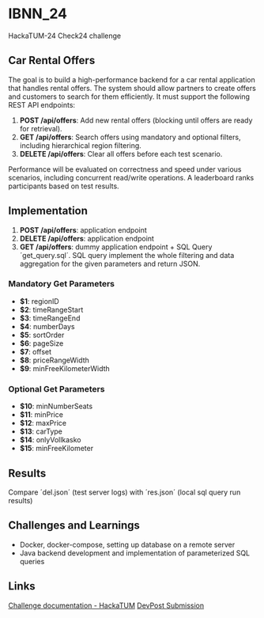 # IBNN_24
HackaTUM-24 Check24 challenge

## Car Rental Offers

The goal is to build a high-performance backend for a car rental application that handles rental offers. The system should allow partners to create offers and customers to search for them efficiently. It must support the following REST API endpoints:

1. **POST /api/offers**: Add new rental offers (blocking until offers are ready for retrieval).
2. **GET /api/offers**: Search offers using mandatory and optional filters, including hierarchical region filtering.
3. **DELETE /api/offers**: Clear all offers before each test scenario.

Performance will be evaluated on correctness and speed under various scenarios, including concurrent read/write operations. A leaderboard ranks participants based on test results.

## Implementation
1. **POST /api/offers**: application endpoint
2. **DELETE /api/offers**: application endpoint
3. **GET /api/offers**: dummy application endpoint + SQL Query ´get_query.sql´. SQL query implement the whole filtering and data aggregation for the given parameters and return JSON.

### Mandatory Get Parameters
- **$1**: regionID
- **$2**: timeRangeStart
- **$3**: timeRangeEnd
- **$4**: numberDays
- **$5**: sortOrder
- **$6**: pageSize
- **$7**: offset
- **$8**: priceRangeWidth
- **$9**: minFreeKilometerWidth
### Optional Get Parameters
- **$10**: minNumberSeats
- **$11**: minPrice
- **$12**: maxPrice
- **$13**: carType
- **$14**: onlyVollkasko
- **$15**: minFreeKilometer

## Results
Compare ´del.json´ (test server logs) with ´res.json´ (local sql query run results)

## Challenges and Learnings
- Docker, docker-compose, setting up database on a remote server
- Java backend development and implementation of parameterized SQL queries 

## Links
[Challenge documentation - HackaTUM](https://hackatum.check24.de/docs/main-challenge/introduction)
[DevPost Submission](https://devpost.com/software/name-58ypau)
